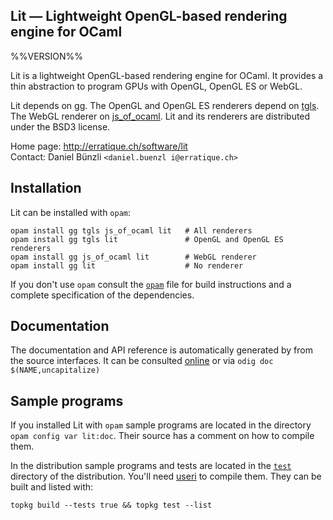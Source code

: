 Lit — Lightweight OpenGL-based rendering engine for OCaml
-------------------------------------------------------------------------------
%%VERSION%%

Lit is a lightweight OpenGL-based rendering engine for OCaml. It
provides a thin abstraction to program GPUs with OpenGL, OpenGL ES or
WebGL.

Lit depends on [gg][gg]. The OpenGL and OpenGL ES renderers depend on
[tgls][tgls]. The WebGL renderer on [js_of_ocaml][jsoo]. Lit and its
renderers are distributed under the BSD3 license.
  
[gg]: http://erratique.ch/software/gg
[tgls]: http://erratique.ch/software/tgls
[jsoo]: http://ocsigen.org/js_of_ocaml/ 

Home page: http://erratique.ch/software/lit  
Contact: Daniel Bünzli `<daniel.buenzl i@erratique.ch>`


## Installation

Lit can be installed with `opam`:

    opam install gg tgls js_of_ocaml lit   # All renderers
    opam install gg tgls lit               # OpenGL and OpenGL ES renderers 
    opam install gg js_of_ocaml lit        # WebGL renderer
    opam install gg lit                    # No renderer
    
If you don't use `opam` consult the [`opam`](opam) file for
build instructions and a complete specification of the dependencies.


## Documentation

The documentation and API reference is automatically generated by from
the source interfaces. It can be consulted [online][doc] or via
`odig doc $(NAME,uncapitalize)`

[doc]: http://erratique.ch/software/lit/doc/

## Sample programs

If you installed Lit with `opam` sample programs are located in the
directory `opam config var lit:doc`. Their source has a comment on
how to compile them.

In the distribution sample programs and tests are located in the
[`test`](test) directory of the distribution. You'll need [useri][useri]
to compile them. They can be built and listed with:

    topkg build --tests true && topkg test --list

[useri]: http://erratique.ch/software/useri/
